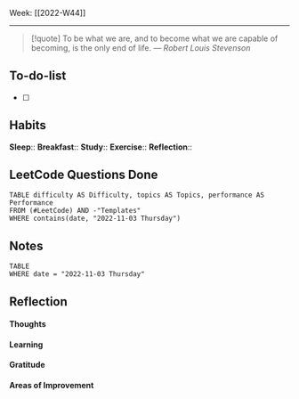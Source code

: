 Week: [[2022-W44]]
- - -
>[!quote]
> To be what we are, and to become what we are capable of becoming, is the only end of life.
> — <cite>Robert Louis Stevenson</cite>

## To-do-list
- [ ] 

## Habits
**Sleep**:: 
**Breakfast**::
**Study**:: 
**Exercise**:: 
**Reflection**:: 

## LeetCode Questions Done
```dataview
TABLE difficulty AS Difficulty, topics AS Topics, performance AS Performance
FROM (#LeetCode) AND -"Templates"
WHERE contains(date, "2022-11-03 Thursday") 
```

## Notes
```dataview
TABLE
WHERE date = "2022-11-03 Thursday"
```

## Reflection
#### Thoughts 
#### Learning 
#### Gratitude
#### Areas of Improvement